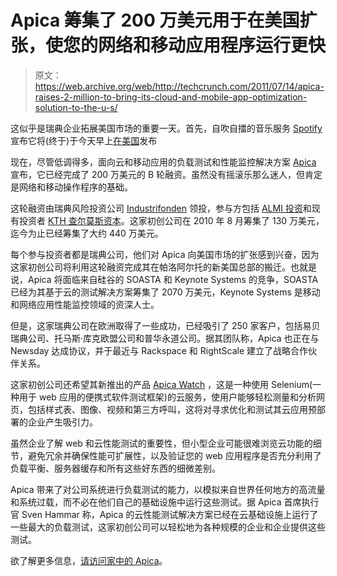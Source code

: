 # Apica 筹集了 200 万美元用于在美国扩张，使您的网络和移动应用程序运行更快 

> 原文：<https://web.archive.org/web/http://techcrunch.com/2011/07/14/apica-raises-2-million-to-bring-its-cloud-and-mobile-app-optimization-solution-to-the-u-s/>

这似乎是瑞典企业拓展美国市场的重要一天。首先，自吹自擂的音乐服务 [Spotify](https://web.archive.org/web/20230205012350/http://www.spotify.com/int/coming-to-the-us/) 宣布它将(终于)于今天早上[在美国](https://web.archive.org/web/20230205012350/https://techcrunch.com/2009/08/05/spotify-and-the-great-leaps-of-faith/)发布

现在，尽管低调得多，面向云和移动应用的负载测试和性能监控解决方案 [Apica](https://web.archive.org/web/20230205012350/http://www.apicasystem.com/) 宣布，它已经完成了 200 万美元的 B 轮融资。虽然没有摇滚乐那么迷人，但肯定是网络和移动操作程序的基础。

这轮融资由瑞典风险投资公司 [Industrifonden](https://web.archive.org/web/20230205012350/http://www.crunchbase.com/financial-organization/industrifonden) 领投，参与方包括 [ALMI 投资](https://web.archive.org/web/20230205012350/http://www.crunchbase.com/financial-organization/almi-invest)和现有投资者 [KTH 查尔莫斯资本](https://web.archive.org/web/20230205012350/http://www.crunchbase.com/financial-organization/kth-chalmers-capital)。这家初创公司在 2010 年 8 月筹集了 130 万美元，迄今为止已经筹集了大约 440 万美元。

每个参与投资者都是瑞典公司，他们对 Apica 向美国市场的扩张感到兴奋，因为这家初创公司将利用这轮融资完成其在帕洛阿尔托的新美国总部的搬迁。也就是说，Apica 将面临来自硅谷的 SOASTA 和 Keynote Systems 的竞争，SOASTA 已经为其基于云的测试解决方案筹集了 2070 万美元，Keynote Systems 是移动和网络应用性能监控领域的资深人士。

但是，这家瑞典公司在欧洲取得了一些成功，已经吸引了 250 家客户，包括易贝瑞典公司、托马斯·库克欧盟公司和普华永道公司。据其团队称，Apica 也正在与 Newsday 达成协议，并于最近与 Rackspace 和 RightScale 建立了战略合作伙伴关系。

这家初创公司还希望其新推出的产品 [Apica Watch](https://web.archive.org/web/20230205012350/http://www.apicasystem.com/products/apica-watch.aspx) ，这是一种使用 Selenium(一种用于 web 应用的便携式软件测试框架)的云服务，使用户能够轻松测量和分析网页，包括样式表、图像、视频和第三方呼叫，这将对寻求优化和测试其云应用预部署的企业产生吸引力。

虽然企业了解 web 和云性能测试的重要性，但小型企业可能很难浏览云功能的细节，避免冗余并确保性能可扩展性，以及验证您的 web 应用程序是否充分利用了负载平衡、服务器缓存和所有这些好东西的细微差别。

Apica 带来了对公司系统进行负载测试的能力，以模拟来自世界任何地方的高流量和系统过载，而不必在他们自己的基础设施中运行这些测试。据 Apica 首席执行官 Sven Hammar 称，Apica 的云性能测试解决方案已经在云基础设施上运行了一些最大的负载测试，这家初创公司可以轻松地为各种规模的企业和企业提供这些测试。

欲了解更多信息，[请访问家中的 Apica](https://web.archive.org/web/20230205012350/http://www.apicasystem.com/)。